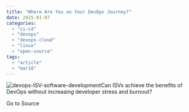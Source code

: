```yaml
---
title: "Where Are You on Your DevOps Journey?"
date: 2025-01-07
categories: 
  - "ci-cd"
  - "devops"
  - "devops-cloud"
  - "linux"
  - "open-source"
tags: 
  - "article"
  - "mar18"
---
```


![devops-ISV-software-development](https://www.devprojournal.com/wp-content/uploads/2024/01/devops-ISV-software-development-300x169.jpg)Can ISVs achieve the benefits of DevOps without increasing developer stress and burnout?

Go to Source

